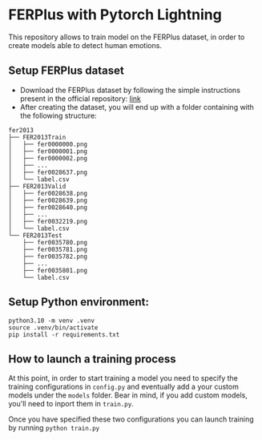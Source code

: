 # FERPlus with Pytorch Lightning

This repository allows to train model on the FERPlus dataset, in order to create models able to detect human emotions.

## Setup FERPlus dataset

- Download the FERPlus dataset by following the simple instructions present in the official repository: [link](https://github.com/microsoft/FERPlus)
- After creating the dataset, you will end up with a folder containing with the following structure: <br>

```
fer2013
├── FER2013Train
│   ├── fer0000000.png
│   ├── fer0000001.png
│   ├── fer0000002.png
│   ├── ...
│   ├── fer0028637.png
│   └── label.csv
├── FER2013Valid
│   ├── fer0028638.png
│   ├── fer0028639.png
│   ├── fer0028640.png
│   ├── ...
│   ├── fer0032219.png
│   └── label.csv
└── FER2013Test
    ├── fer0035780.png
    ├── fer0035781.png
    ├── fer0035782.png
    ├── ...
    ├── fer0035801.png
    └── label.csv
```

## Setup Python environment:

    python3.10 -m venv .venv
    source .venv/bin/activate
    pip install -r requirements.txt

## How to launch a training process

At this point, in order to start training a model you need to specify the training configurations in `config.py` and eventually add a your custom models under the `models` folder. Bear in mind, if you add custom models, you'll need to inport them in `train.py`.

Once you have specified these two configurations you can launch training by running `python train.py`
